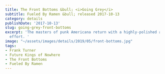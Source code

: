```yaml
---
title: The Front Bottoms &bull; <i>Going Grey</i>
subtitle: Fueled By Ramen &bull; released 2017-10-13
category: details
publishDate: '2017-10-13'
slug: going-grey-front-bottoms
excerpt: 'The masters of punk Americana return with a highly-polished and well-produced
  effort. '
image: "~/assets/images/details/2019/05/front-bottoms.jpg"
tags:
- Frank Turner
- Future Kings of Nowhere
- The Front Bottoms
- Fueled By Ramen
---
```


